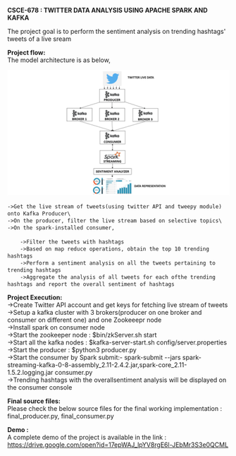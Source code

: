 **CSCE-678  : TWITTER DATA ANALYSIS USING APACHE SPARK AND KAFKA**


The project goal is to perform the sentiment analysis on trending hashtags' tweets of a live sream


**Project flow:**\
The model architecture is as below,

![Model Architecture](model_architecture.png)



	->Get the live stream of tweets(using twitter API and tweepy module) onto Kafka Producer\
	->On the producer, filter the live stream based on selective topics\
	->On the spark-installed consumer,
	    
	    ->Filter the tweets with hashtags
	    ->Based on map reduce operations, obtain the top 10 trending hashtags
	    ->Perform a sentiment analysis on all the tweets pertaining to trending hashtags
	    ->Aggregate the analysis of all tweets for each ofthe trending hashtags and report the overall sentiment of hashtags
		
		

**Project Execution:**\
	->Create Twitter API account and get keys for fetching live stream of tweets\
	->Setup a kafka cluster with 3 brokers(producer on one broker and consumer on different one) and one Zookeeepr node\
	->Install spark on consumer node \
	->Start the zookeeper node : $bin/zkServer.sh start\
	->Start all the kafka nodes : $kafka-server-start.sh config/server.properties\
	->Start the producer : $python3 producer.py \
	->Start the consumer by Spark submit:- spark-submit --jars spark-streaming-kafka-0-8-assembly_2.11-2.4.2.jar,spark-core_2.11-1.5.2.logging.jar consumer.py\
	->Trending hashtags with the overallsentiment analysis  will be displayed on the consumer console
	
	
**Final source files:** \
Please check the below source files for the final working implementation : final_producer.py, final_consumer.py

**Demo :** \
A complete demo of the project is available in the link : https://drive.google.com/open?id=17epWAJ_lpYV8rgE6l-JEbMr3S3e0QCML



